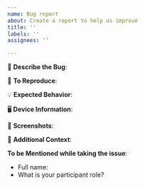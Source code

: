 ```yaml
---
name: Bug report
about: Create a report to help us improve
title: ''
labels: ''
assignees: ''

---
```


🐞 **Describe the Bug**:
<!-- A clear and concise description of what the bug is. -->

🔁 **To Reproduce**:
<!-- Steps to reproduce the behavior:
1. Go to '...'
2. Click on '...'
3. See the error
-->

💡 **Expected Behavior**:
<!-- A clear and concise description of what you expected to happen. -->

🖥️ **Device Information**:
<!-- Provide your device details.
- OS: [e.g. iOS, Windows]
- Browser: [e.g. Chrome, Safari]
- Version: [e.g. 22]
-->

📸 **Screenshots**:
<!-- If applicable, add screenshots to help explain your problem. -->

📄 **Additional Context**:
<!-- Add any other context about the problem here. -->

**To be Mentioned while taking the issue**:
- Full name:
- What is your participant role? <!-- (Mention the Open Source Program name. Eg. GSSOC, SSOC, Hacktoberfest, etc.) -->